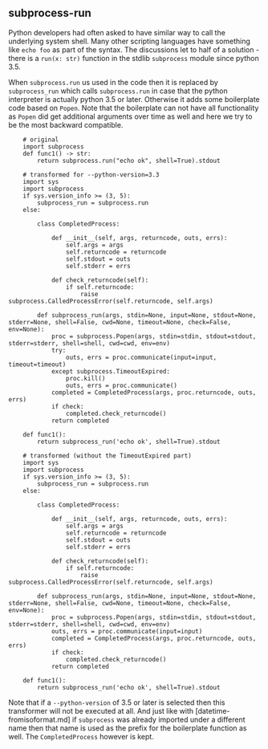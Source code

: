 ## subprocess-run

Python developers had often asked to have similar way to call
the underlying system shell. Many other scripting languages have
something like ``echo foo`` as part of the syntax. The discussions
let to half of a solution - there is a `run(x: str)` function
in the stdlib `subprocess` module since python 3.5.

When `subprocess.run` us used in the code then it is replaced
by `subprocess_run` which calls `subprocess.run` in case that
the python interpreter is actually python 3.5 or later.
Otherwise it adds some boilerplate code based on `Popen`. 
Note that the boilerplate can not have all functionality
as `Popen` did get additional arguments over time as well
and here we try to be the most backward compatible.

        # original
        import subprocess
        def func1() -> str:
            return subprocess.run("echo ok", shell=True).stdout

        # transformed for --python-version=3.3
        import sys
        import subprocess
        if sys.version_info >= (3, 5):
            subprocess_run = subprocess.run
        else:
        
            class CompletedProcess:
        
                def __init__(self, args, returncode, outs, errs):
                    self.args = args
                    self.returncode = returncode
                    self.stdout = outs
                    self.stderr = errs
        
                def check_returncode(self):
                    if self.returncode:
                        raise subprocess.CalledProcessError(self.returncode, self.args)

            def subprocess_run(args, stdin=None, input=None, stdout=None, stderr=None, shell=False, cwd=None, timeout=None, check=False, env=None):
                proc = subprocess.Popen(args, stdin=stdin, stdout=stdout, stderr=stderr, shell=shell, cwd=cwd, env=env)
                try:
                    outs, errs = proc.communicate(input=input, timeout=timeout)
                except subprocess.TimeoutExpired:
                    proc.kill()
                    outs, errs = proc.communicate()
                completed = CompletedProcess(args, proc.returncode, outs, errs)
                if check:
                    completed.check_returncode()
                return completed
        
        def func1():
            return subprocess_run('echo ok', shell=True).stdout
           
        # transformed (without the TimeoutExpired part)
        import sys
        import subprocess
        if sys.version_info >= (3, 5):
            subprocess_run = subprocess.run
        else:
        
            class CompletedProcess:
        
                def __init__(self, args, returncode, outs, errs):
                    self.args = args
                    self.returncode = returncode
                    self.stdout = outs
                    self.stderr = errs
        
                def check_returncode(self):
                    if self.returncode:
                        raise subprocess.CalledProcessError(self.returncode, self.args)

            def subprocess_run(args, stdin=None, input=None, stdout=None, stderr=None, shell=False, cwd=None, timeout=None, check=False, env=None):
                proc = subprocess.Popen(args, stdin=stdin, stdout=stdout, stderr=stderr, shell=shell, cwd=cwd, env=env)
                outs, errs = proc.communicate(input=input)
                completed = CompletedProcess(args, proc.returncode, outs, errs)
                if check:
                    completed.check_returncode()
                return completed
        
        def func1():
            return subprocess_run('echo ok', shell=True).stdout

Note that if a `--python-version` of 3.5 or later is selected then
this transformer will not be executed at all. And just like with
[datetime-fromisoformat.md] if `subprocess` was already imported 
under a different name then that name is used as the prefix for 
the boilerplate function as well. The `CompletedProcess` however
is kept.

